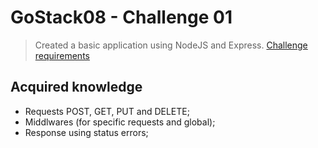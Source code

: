 # GoStack08 - Challenge 01
> Created a basic application using NodeJS and Express.
 [Challenge requirements](https://github.com/Rocketseat/bootcamp-gostack-desafio-01/blob/b5f64516a1c970789c02f439945cf8103dd60efe/README.md#desafio-01-conceitos-do-nodejs "Challenge requirements")


## Acquired knowledge
- Requests POST, GET, PUT and DELETE;
- Middlwares (for specific requests and global);
- Response using status errors;
